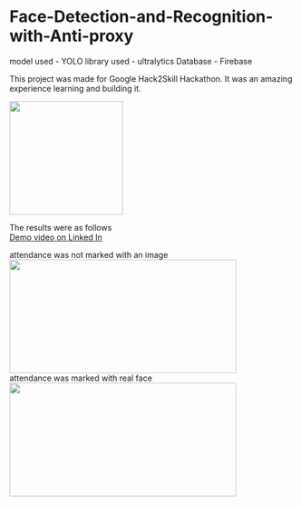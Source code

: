 ﻿# Face-Detection-and-Recognition-with-Anti-proxy
model used   - YOLO
library used - ultralytics
Database     - Firebase

This project was made for Google Hack2Skill Hackathon. It was an amazing experience learning and building it.

<img src="https://github.com/user-attachments/assets/f4622e56-44f4-4247-80e3-868c99ff2f62" width="200" height="200"/>

The results were as follows
<br>
<a href="https://www.linkedin.com/posts/anushak-bhardwaj-824691200_hackskill-hackathon-google-activity-7345153945754836992-q2Hj?utm_source=share&utm_medium=member_desktop&rcm=ACoAADNbrFwBHG_tD6-aABH_yZyk0rdDYNKbnTI"> Demo video on Linked In </a>

attendance was not marked with an image
<br>
<img src="https://github.com/user-attachments/assets/11488422-33e0-4343-b6d4-1dbfecf53205" width="400" height="200"/>
<br>
attendance was marked with real face
<br>
<img src="https://github.com/user-attachments/assets/b7648a11-6b2f-4774-85a2-6bc2d72da4a5" width="400" height="200"/>
